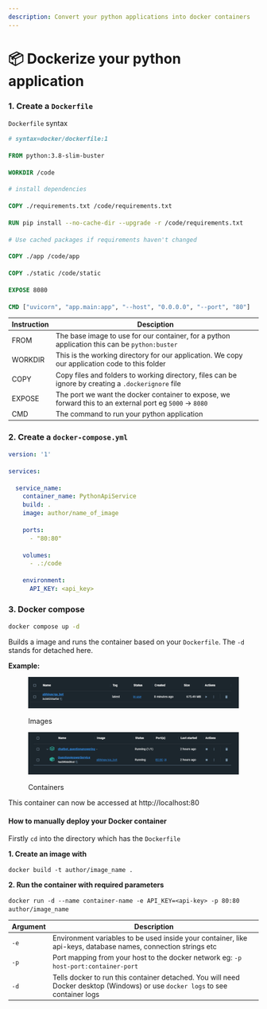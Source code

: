 ```yaml
---
description: Convert your python applications into docker containers
---
```


# 📦 Dockerize your python application

### 1. Create a `Dockerfile`

`Dockerfile` syntax

```dockerfile
# syntax=docker/dockerfile:1

FROM python:3.8-slim-buster

WORKDIR /code

# install dependencies

COPY ./requirements.txt /code/requirements.txt

RUN pip install --no-cache-dir --upgrade -r /code/requirements.txt

# Use cached packages if requirements haven't changed

COPY ./app /code/app

COPY ./static /code/static

EXPOSE 8080

CMD ["uvicorn", "app.main:app", "--host", "0.0.0.0", "--port", "80"]
```

| Instruction | Desciption                                                                                               |
| ----------- | -------------------------------------------------------------------------------------------------------- |
| FROM        | The base image to use for our container, for a python application this can be `python:buster`            |
| WORKDIR     | This is the working directory for our application. We copy our application code to this folder           |
| COPY        | Copy files and folders to working directory, files can be ignore by creating a `.dockerignore` file      |
| EXPOSE      | The port we want the docker container to expose, we forward this to an external port eg `5000` -> `8080` |
| CMD         | The command to run your python application                                                               |

### 2. Create a `docker-compose.yml`

```yml
version: '1'

services:

  service_name:
    container_name: PythonApiService
    build: .
    image: author/name_of_image
    
    ports:
      - "80:80"

    volumes:
      - .:/code

    environment:
      API_KEY: <api_key>
```

### 3. Docker compose

```sh
docker compose up -d
```

Builds a image and runs the container based on your `Dockerfile`. The `-d` stands for detached here.

**Example:**

<figure><img src=".gitbook/assets/image (1) (1).png" alt=""><figcaption><p>Images</p></figcaption></figure>

<figure><img src=".gitbook/assets/image (1).png" alt=""><figcaption><p>Containers</p></figcaption></figure>

This container can now be accessed at http://localhost:80

#### How to manually deploy your Docker container

Firstly `cd` into the directory which has the `Dockerfile`

**1. Create an image with**

`docker build -t author/image_name .`

**2. Run the container with required parameters**

`docker run -d --name container-name -e API_KEY=<api-key> -p 80:80 author/image_name`

| Argument | Description                                                                                                                    |
| -------- | ------------------------------------------------------------------------------------------------------------------------------ |
| `-e`     | Environment variables to be used inside your container, like api-keys, database names, connection strings etc                  |
| `-p`     | Port mapping from your host to the docker network eg: `-p host-port:container-port`                                            |
| `-d`     | Tells docker to run this container detached. You will need Docker desktop (Windows) or use `docker logs` to see container logs |
